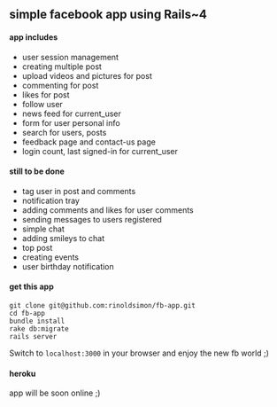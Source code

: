 ## simple facebook app using Rails~4

#### app includes
- user session management
- creating multiple post
- upload videos and pictures for post
- commenting for post
- likes for post
- follow user
- news feed for current_user
- form for user personal info
- search for users, posts
- feedback page and contact-us page
- login count, last signed-in for current_user

#### still to be done
- tag user in post and comments
- notification tray
- adding comments and likes for user comments
- sending messages to users registered
- simple chat
- adding smileys to chat
- top post
- creating events
- user birthday notification

#### get this app

```
git clone git@github.com:rinoldsimon/fb-app.git
cd fb-app
bundle install
rake db:migrate
rails server
```
Switch to `localhost:3000` in your browser and enjoy the new fb world ;)

#### heroku

app will be soon online ;)

